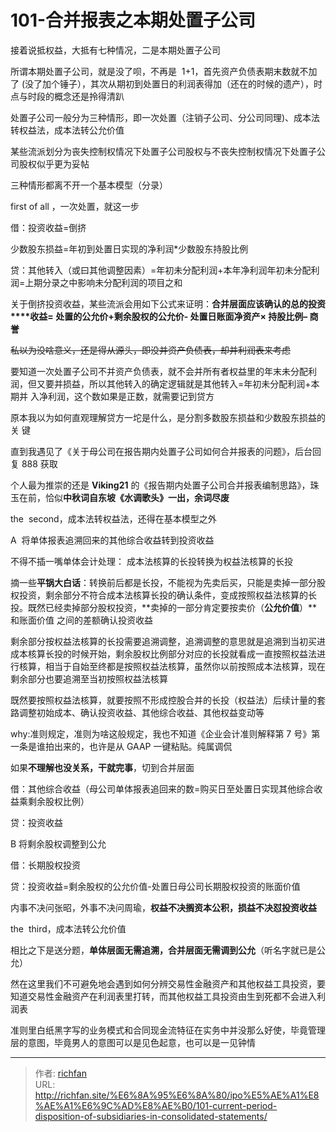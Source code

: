 # 101-合并报表之本期处置子公司

接着说抵权益，大抵有七种情况，二是本期处置子公司

所谓本期处置子公司，就是没了呗，不再是  1+1，首先资产负债表期末数就不加了 (没了加个锤子），其次从期初到处置日的利润表得加（还在的时候的遗产），时点与时段的概念还是拎得清趴

处置子公司一般分为三种情形，即一次处置（注销子公司、分公司同理)、成本法转权益法，成本法转公允价值

某些流派划分为丧失控制权情况下处置子公司股权与不丧失控制权情况下处置子公司股权似乎更为妥帖

三种情形都离不开一个基本模型（分录）

first of all ，一次处置，就这一步

借：投资收益=倒挤

少数股东损益=年初到处置日实现的净利润*少数股东持股比例

贷：其他转入（或曰其他调整因素）=年初未分配利润+本年净利润年初未分配利润=上期分录之中影响未分配利润的项目之和

关于倒挤投资收益，某些流派会用如下公式来证明：**合并层面应该确认的总的投资****收益= 处置的公允价+剩余股权的公允价- 处置日账面净资产× 持股比例– 商誉**

  

~~私以为没啥意义，还是得从源头，即没并资产负债表，却并利润表来考虑~~

要知道一次处置子公司不并资产负债表，就不会并所有者权益里的年末未分配利润，但又要并损益，所以其他转入的确定逻辑就是其他转入=年初未分配利润+本期并 入净利润，这个数如果是正数，就需要记到贷方

原本我以为如何直观理解贷方一坨是什么，是分割多数股东损益和少数股东损益的关 键

直到我遇见了《关于母公司在报告期内处置子公司如何合并报表的问题》，后台回复 888 获取

个人最为推崇的还是 **Viking21** 的《报告期内处置子公司合并报表编制思路》，珠玉在前，恰似**中秋词自东坡《水调歌头》一出，余词尽废**

the  second，成本法转权益法，还得在基本模型之外

A  将单体报表追溯回来的其他综合收益转到投资收益

不得不插一嘴单体会计处理： 成本法核算的长投转换为权益法核算的长投

  

摘一些**平锅大白话**：转换前后都是长投，不能视为先卖后买，只能是卖掉一部分股 权投资，剩余部分不符合成本法核算长投的确认条件，变成按照权益法核算的长投。既然已经卖掉部分股权投资，**卖掉的一部分肯定要按卖价（****公允价值****）**和账面价值 之间的差额确认投资收益

剩余部分按权益法核算的长投需要追溯调整，追溯调整的意思就是追溯到当初买进成本核算长投的时候开始，剩余股权比例部分对应的长投就看成一直按照权益法进行核算，相当于自始至终都是按照权益法核算，虽然你以前按照成本法核算，现在剩余部分也要追溯至当初按照权益法核算

既然要按照权益法核算，就要按照不形成控股合并的长投（权益法）后续计量的套路调整初始成本、确认投资收益、其他综合收益、其他权益变动等

why:准则规定，准则为啥这般规定，我也不知道《企业会计准则解释第 7 号》第一条是谁拍出来的，也许是从 GAAP 一键粘贴。纯属调侃

如果**不理解也没关系，干就完事**，切到合并层面

借：其他综合收益（母公司单体报表追回来的数=购买日至处置日实现其他综合收益乘剩余股权比例）

贷：投资收益

B 将剩余股权调整到公允

  

借：长期股权投资

贷：投资收益=剩余股权的公允价值-处置日母公司长期股权投资的账面价值

内事不决问张昭，外事不决问周瑜，**权益不决搁资本公积，损益不决怼投资收益**

the  third，成本法转公允价值

相比之下是送分题，**单体层面无需追溯，合并层面无需调到公允**（听名字就已是公允）

然在这里我们不可避免地会遇到如何分辨交易性金融资产和其他权益工具投资，要知道交易性金融资产在利润表里打转，而其他权益工具投资由生到死都不会进入利润表

准则里白纸黑字写的业务模式和合同现金流特征在实务中并没那么好使，毕竟管理层的意图，毕竟男人的意图可以是见色起意，也可以是一见钟情

---

> 作者: [richfan](https://richfan.site/)  
> URL: http://richfan.site/%E6%8A%95%E6%8A%80/ipo%E5%AE%A1%E8%AE%A1%E6%9C%AD%E8%AE%B0/101-current-period-disposition-of-subsidiaries-in-consolidated-statements/  

